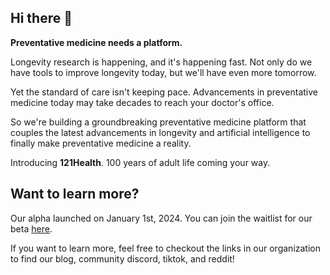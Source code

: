 ## Hi there 👋

**Preventative medicine needs a platform.**

Longevity research is happening, and it's happening fast. Not only do we have tools to improve longevity today, but we'll have even more tomorrow.

Yet the standard of care isn't keeping pace. Advancements in preventative medicine today may take decades to reach your doctor's office.

So we're building a groundbreaking preventative medicine platform that couples the latest advancements in longevity and artificial intelligence to finally make preventative medicine a reality.

Introducing **121Health**. 100 years of adult life coming your way.

## Want to learn more?

Our alpha launched on January 1st, 2024. You can join the waitlist for our beta [here](https://121health.app).

If you want to learn more, feel free to checkout the links in our organization to find our blog, community discord, tiktok, and reddit!
